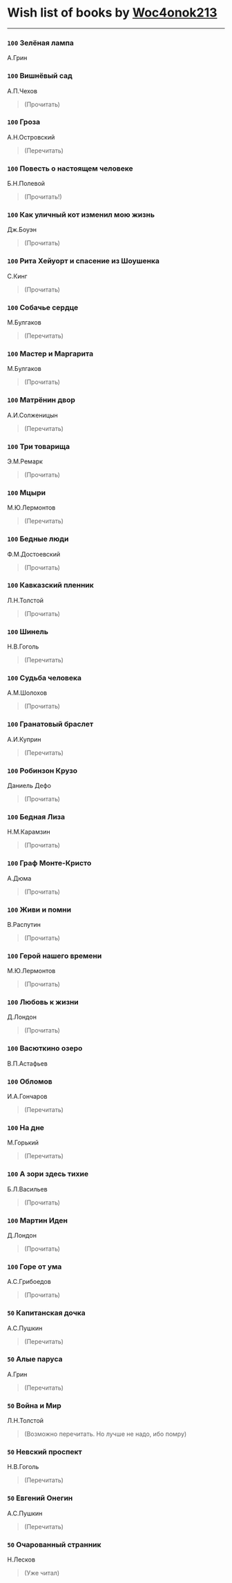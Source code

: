 # Wish list of books by [Woc4onok213](https://plus.google.com/u/0/103474005216004236389/)
---

### `100` Зелёная лампа
А.Грин

### `100` Вишнёвый сад
А.П.Чехов
> (Прочитать)

### `100` Гроза
А.Н.Островский
> (Перечитать)

### `100` Повесть о настоящем человеке
Б.Н.Полевой
> (Прочитать!)

### `100` Как уличный кот изменил мою жизнь
Дж.Боуэн
> (Прочитать)

### `100` Рита Хейуорт и спасение из Шоушенка
С.Кинг
> (Прочитать)

### `100` Собачье сердце
М.Булгаков
> (Перечитать)

### `100` Мастер и Маргарита
М.Булгаков
> (Прочитать)

### `100` Матрёнин двор
А.И.Солженицын
> (Перечитать)

### `100` Три товарища
Э.М.Ремарк
> (Прочитать)

### `100` Мцыри
М.Ю.Лермонтов
> (Перечитать)

### `100` Бедные люди
Ф.М.Достоевский
> (Прочитать)

### `100` Кавказский пленник
Л.Н.Толстой
> (Прочитать)

### `100` Шинель
Н.В.Гоголь
> (Перечитать)

### `100` Судьба человека
А.М.Шолохов
> (Прочитать)

### `100` Гранатовый браслет
А.И.Куприн
> (Перечитать)

### `100` Робинзон Крузо
Даниель Дефо
> (Прочитать)

### `100` Бедная Лиза
Н.М.Карамзин
> (Прочитать)

### `100` Граф Монте-Кристо
А.Дюма
> (Прочитать)

### `100` Живи и помни
В.Распутин
> (Прочитать)

### `100` Герой нашего времени
М.Ю.Лермонтов
> (Прочитать)

### `100` Любовь к жизни
Д.Лондон
> (Прочитать)

### `100` Васюткино озеро
В.П.Астафьев

### `100` Обломов
И.А.Гончаров
> (Перечитать)

### `100` На дне
М.Горький
> (Перечитать)

### `100` А зори здесь тихие
Б.Л.Васильев
> (Прочитать)

### `100` Мартин Иден
Д.Лондон
> (Прочитать)

### `100` Горе от ума
А.С.Грибоедов
> (Прочитать)

### `50` Капитанская дочка
А.С.Пушкин
> (Перечитать)

### `50` Алые паруса
А.Грин
> (Перечитать)

### `50` Война и Мир
Л.Н.Толстой
> (Возможно перечитать. Но лучше не надо, ибо помру)

### `50` Невский проспект
Н.В.Гоголь
> (Перечитать)

### `50` Евгений Онегин
А.С.Пушкин
> (Перечитать)

### `50` Очарованный странник
Н.Лесков
> (Уже читал)

